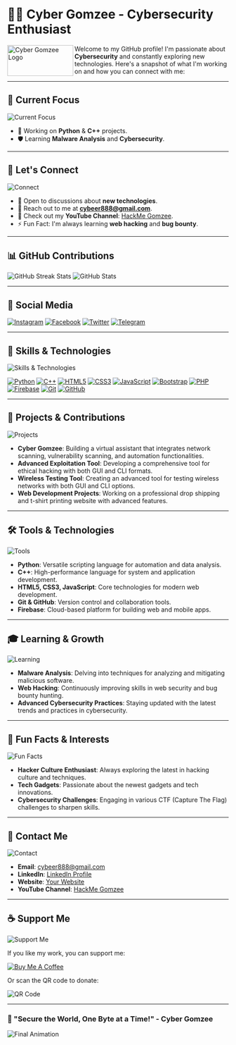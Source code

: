 # 👨‍💻 Cyber Gomzee - Cybersecurity Enthusiast

<img src="https://i.postimg.cc/dVVntRG7/photo-2024-08-17-16-19-44-removebg-preview-1.png" alt="Cyber Gomzee Logo" align="left" height="70px" width="150px"/>

Welcome to my GitHub profile! I'm passionate about **Cybersecurity** and constantly exploring new technologies. Here's a snapshot of what I'm working on and how you can connect with me:

---

## 🔭 Current Focus

![Current Focus](https://i.giphy.com/media/v1.Y2lkPTc5MGI3NjExYXBmeHE4MHI4dTZvYnhtd2owbWJxNWR2MDd0YzNndmNyMzY0ZTJ2ciZlcD12MV9pbnRlcm5hbF9naWZfYnlfaWQmY3Q9Zw/6OrCT1jVbonHG/giphy.gif)

- 🌟 Working on **Python** & **C++** projects.
- 🛡️ Learning **Malware Analysis** and **Cybersecurity**.

---

## 💬 Let's Connect

![Connect](https://i.giphy.com/media/v1.Y2lkPTc5MGI3NjExNHdscm9xOHNhYnhpczJ2dTR4eHZpOGZ0cjRsbHVoNnhib3F2bmxlbCZlcD12MV9pbnRlcm5hbF9naWZfYnlfaWQmY3Q9Zw/c6LsXARy3A9PxbmgAj/giphy.gif)

- 🤖 Open to discussions about **new technologies**.
- 📧 Reach out to me at **cybeer888@gmail.com**.
- 🎥 Check out my **YouTube Channel**: [HackMe Gomzee](https://t.me/hackmegomzee).
- ⚡ Fun Fact: I'm always learning **web hacking** and **bug bounty**.

---

## 📊 GitHub Contributions

![GitHub Streak Stats](https://github-readme-streak-stats.herokuapp.com/?user=yourusername&theme=highcontrast)
![GitHub Stats](https://github-readme-stats.vercel.app/api?username=yourusername&show_icons=true&theme=radical)

---

## 📱 Social Media

[![Instagram](https://img.shields.io/badge/Instagram-DD2476?style=for-the-badge&logo=instagram&logoColor=white)](https://www.instagram.com/cyber_gomzee/)
[![Facebook](https://img.shields.io/badge/Facebook-344E86?style=for-the-badge&logo=facebook&logoColor=white)](https://www.facebook.com/cyber_gomzee/)
[![Twitter](https://img.shields.io/badge/Twitter-0D95E8?style=for-the-badge&logo=twitter&logoColor=white)](https://twitter.com/Cyber_gomzee/)
[![Telegram](https://img.shields.io/badge/Telegram-8E2DE2?style=for-the-badge&logo=telegram&logoColor=white)](https://t.me/hackmegomzee/)

---

## 🚀 Skills & Technologies

![Skills & Technologies](https://media.giphy.com/media/3o7aCTPPm4OHfRLSH6/giphy.gif)

[![Python](https://img.shields.io/badge/-Python-grey?style=for-the-badge&logo=python&logoColor=white&labelColor=8E2DE2)](https://www.python.org/)
[![C++](https://img.shields.io/badge/-C++-grey?style=for-the-badge&logo=c%2B%2B&logoColor=white&labelColor=8E2DE2)](https://isocpp.org/)
[![HTML5](https://img.shields.io/badge/-HTML5-grey?style=for-the-badge&logo=html5&logoColor=white&labelColor=8E2DE2)](https://developer.mozilla.org/en-US/docs/Web/HTML)
[![CSS3](https://img.shields.io/badge/-CSS3-grey?style=for-the-badge&logo=css3&logoColor=white&labelColor=8E2DE2)](https://developer.mozilla.org/en-US/docs/Web/CSS)
[![JavaScript](https://img.shields.io/badge/-JavaScript-grey?style=for-the-badge&logo=javascript&logoColor=white&labelColor=8E2DE2)](https://developer.mozilla.org/en-US/docs/Web/JavaScript)
[![Bootstrap](https://img.shields.io/badge/-Bootstrap-grey?style=for-the-badge&logo=bootstrap&logoColor=white&labelColor=8E2DE2)](https://getbootstrap.com/)
[![PHP](https://img.shields.io/badge/-PHP-grey?style=for-the-badge&logo=php&logoColor=white&labelColor=8E2DE2)](https://www.php.net/)
[![Firebase](https://img.shields.io/badge/-Firebase-grey?style=for-the-badge&logo=firebase&logoColor=white&labelColor=8E2DE2)](https://firebase.google.com/)
[![Git](https://img.shields.io/badge/-Git-grey?style=for-the-badge&logo=git&logoColor=white&labelColor=8E2DE2)](https://git-scm.com/)
[![GitHub](https://img.shields.io/badge/-GitHub-grey?style=for-the-badge&logo=github&logoColor=white&labelColor=8E2DE2)](https://github.com/)

---

## 🚀 Projects & Contributions

![Projects](https://i.giphy.com/media/v1.Y2lkPTc5MGI3NjExM2RiendpbmYzeTJ5M3BmcXhsN28waTk0eTlyeGw3OXZlazdybWZsOCZlcD12MV9pbnRlcm5hbF9naWZfYnlfaWQmY3Q9Zw/2AVDG3vH0DVuiS9EYg/giphy.gif)

- **Cyber Gomzee**: Building a virtual assistant that integrates network scanning, vulnerability scanning, and automation functionalities.
- **Advanced Exploitation Tool**: Developing a comprehensive tool for ethical hacking with both GUI and CLI formats.
- **Wireless Testing Tool**: Creating an advanced tool for testing wireless networks with both GUI and CLI options.
- **Web Development Projects**: Working on a professional drop shipping and t-shirt printing website with advanced features.

---

## 🛠️ Tools & Technologies

![Tools](https://i.giphy.com/media/v1.Y2lkPTc5MGI3NjExaHV0OHc1YjJweGg1dzd2djZuc3JxNXhtZmMwYXdlc2Z0djUwY3J6OCZlcD12MV9pbnRlcm5hbF9naWZfYnlfaWQmY3Q9Zw/TOWeGr70V2R1K/giphy.gif)

- **Python**: Versatile scripting language for automation and data analysis.
- **C++**: High-performance language for system and application development.
- **HTML5, CSS3, JavaScript**: Core technologies for modern web development.
- **Git & GitHub**: Version control and collaboration tools.
- **Firebase**: Cloud-based platform for building web and mobile apps.

---

## 🎓 Learning & Growth

![Learning](https://i.giphy.com/media/v1.Y2lkPTc5MGI3NjExZ3BqNTI5ZjlrYjl6ZHJ1ejI0cjJmang0d3AxZHg4ZG8xem5vZW56YyZlcD12MV9pbnRlcm5hbF9naWZfYnlfaWQmY3Q9Zw/sgMLlzON4djJ15wQIh/giphy.gif)

- **Malware Analysis**: Delving into techniques for analyzing and mitigating malicious software.
- **Web Hacking**: Continuously improving skills in web security and bug bounty hunting.
- **Advanced Cybersecurity Practices**: Staying updated with the latest trends and practices in cybersecurity.

---

## 🧩 Fun Facts & Interests

![Fun Facts](https://i.giphy.com/media/v1.Y2lkPTc5MGI3NjExbDB4MWhzZnR6NGhrajVoYzJ3dWZxd2JwamYwejhoNGJmYzVwejAyeSZlcD12MV9pbnRlcm5hbF9naWZfYnlfaWQmY3Q9Zw/0IxCCFB96rqSvMof7o/giphy.gif)

- **Hacker Culture Enthusiast**: Always exploring the latest in hacking culture and techniques.
- **Tech Gadgets**: Passionate about the newest gadgets and tech innovations.
- **Cybersecurity Challenges**: Engaging in various CTF (Capture The Flag) challenges to sharpen skills.

---

## 📝 Contact Me

![Contact](https://i.giphy.com/media/v1.Y2lkPTc5MGI3NjExeXp3OGRmODZscXU4anp5NzZta29kdm02YjZ2OWQwaHR4d3czZGN4YyZlcD12MV9pbnRlcm5hbF9naWZfYnlfaWQmY3Q9Zw/1p74BBfYv8JwNC8SYI/giphy.gif)

- **Email**: [cybeer888@gmail.com](mailto:cybeer888@gmail.com)
- **LinkedIn**: [LinkedIn Profile](https://www.linkedin.com/in/yourprofile)
- **Website**: [Your Website](https://www.yourwebsite.com)
- **YouTube Channel**: [HackMe Gomzee](https://t.me/hackmegomzee)

---

## ☕ Support Me

![Support Me](https://i.giphy.com/media/v1.Y2lkPTc5MGI3NjExa21ndmFjNWxqbXloaWtrZGc5ZnAyY3BqZ2FnampveDluN2EyY2k5YSZlcD12MV9pbnRlcm5hbF9naWZfYnlfaWQmY3Q9Zw/115BJle6N2Av0A/giphy.gif)

If you like my work, you can support me:

[![Buy Me A Coffee](https://cdn.buymeacoffee.com/buttons/v2/default-yellow.png)](buymeacoffee.com/krazystar55)

Or scan the QR code to donate:

![QR Code](https://i.postimg.cc/RV1kdRxq/qr.jpg)

---

### 🚀 "Secure the World, One Byte at a Time!" - Cyber Gomzee

![Final Animation](https://cdnb.artstation.com/p/assets/images/images/035/934/391/original/nikolas-skull-gif.gif)
